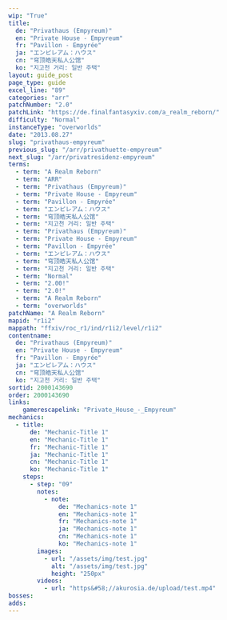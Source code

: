 ```yaml
---
wip: "True"
title:
  de: "Privathaus (Empyreum)"
  en: "Private House - Empyreum"
  fr: "Pavillon - Empyrée"
  ja: "エンピレアム：ハウス"
  cn: "穹顶皓天私人公馆"
  ko: "지고천 거리: 일반 주택"
layout: guide_post
page_type: guide
excel_line: "89"
categories: "arr"
patchNumber: "2.0"
patchLink: "https://de.finalfantasyxiv.com/a_realm_reborn/"
difficulty: "Normal"
instanceType: "overworlds"
date: "2013.08.27"
slug: "privathaus-empyreum"
previous_slug: "/arr/privathuette-empyreum"
next_slug: "/arr/privatresidenz-empyreum"
terms:
  - term: "A Realm Reborn"
  - term: "ARR"
  - term: "Privathaus (Empyreum)"
  - term: "Private House - Empyreum"
  - term: "Pavillon - Empyrée"
  - term: "エンピレアム：ハウス"
  - term: "穹顶皓天私人公馆"
  - term: "지고천 거리: 일반 주택"
  - term: "Privathaus (Empyreum)"
  - term: "Private House - Empyreum"
  - term: "Pavillon - Empyrée"
  - term: "エンピレアム：ハウス"
  - term: "穹顶皓天私人公馆"
  - term: "지고천 거리: 일반 주택"
  - term: "Normal"
  - term: "2.00!"
  - term: "2.0!"
  - term: "A Realm Reborn"
  - term: "overworlds"
patchName: "A Realm Reborn"
mapid: "r1i2"
mappath: "ffxiv/roc_r1/ind/r1i2/level/r1i2"
contentname:
  de: "Privathaus (Empyreum)"
  en: "Private House - Empyreum"
  fr: "Pavillon - Empyrée"
  ja: "エンピレアム：ハウス"
  cn: "穹顶皓天私人公馆"
  ko: "지고천 거리: 일반 주택"
sortid: 2000143690
order: 2000143690
links:
    gamerescapelink: "Private_House_-_Empyreum"
mechanics:
  - title:
      de: "Mechanic-Title 1"
      en: "Mechanic-Title 1"
      fr: "Mechanic-Title 1"
      ja: "Mechanic-Title 1"
      cn: "Mechanic-Title 1"
      ko: "Mechanic-Title 1"
    steps:
      - step: "09"
        notes:
          - note:
              de: "Mechanics-note 1"
              en: "Mechanics-note 1"
              fr: "Mechanics-note 1"
              ja: "Mechanics-note 1"
              cn: "Mechanics-note 1"
              ko: "Mechanics-note 1"
        images:
          - url: "/assets/img/test.jpg"
            alt: "/assets/img/test.jpg"
            height: "250px"
        videos:
          - url: "https&#58;//akurosia.de/upload/test.mp4"
bosses:
adds:
---
```

